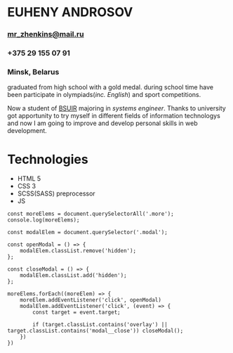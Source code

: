 # EUHENY ANDROSOV

### mr_zhenkins@mail.ru
### +375 29 155 07 91
### Minsk, Belarus

graduated from high school with a gold medal. during school time have been participate in olympiads(_inc. English_) and sport competitions.

Now a student of [BSUIR](bsuir.by) majoring in _systems engineer_. Thanks to university got apportunity to try myself in different fields of information technologys and now I am going to improve and develop personal skills in web development.

# Technologies

- HTML 5
- CSS 3
- SCSS(SASS) preprocessor
- JS



```
const moreElems = document.querySelectorAll('.more');
console.log(moreElems);

const modalElem = document.querySelector('.modal');

const openModal = () => {
    modalElem.classList.remove('hidden');
};

const closeModal = () => {
    modalElem.classList.add('hidden');
};

moreElems.forEach((moreElem) => {
    moreElem.addEventListener('click', openModal)
    modalElem.addEventListener('click', (event) => {
        const target = event.target;

        if (target.classList.contains('overlay') || target.classList.contains('modal__close')) closeModal();
    })
})
```
        